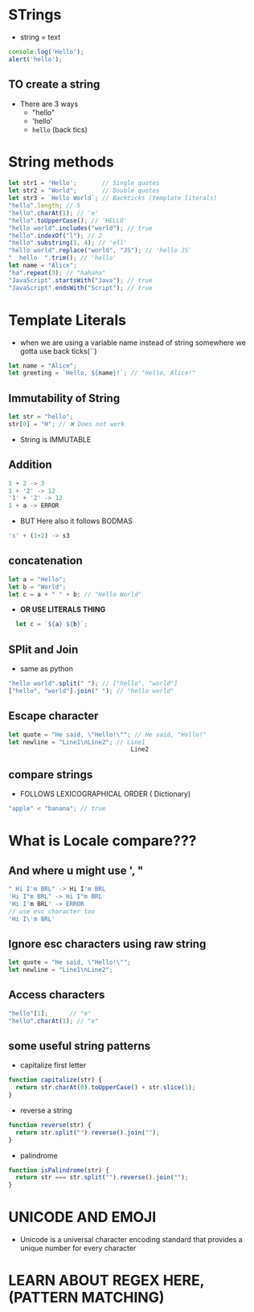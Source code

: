 # STrings
* string = text
```js
console.log('Hello');
alert('hello');
```
## TO create a string
* There are 3 ways
    * "hello"
    * 'hello'
    * `hello` (back tics)
# String methods
```js
let str1 = 'Hello';       // Single quotes
let str2 = "World";       // Double quotes
let str3 = `Hello World`; // Backticks (template literals)
"hello".length; // 5
"hello".charAt(1); // 'e'
"hello".toUpperCase(); // 'HELLO'
"hello world".includes("world"); // true
"hello".indexOf("l"); // 2
"hello".substring(1, 4); // 'ell'
"hello world".replace("world", "JS"); // 'hello JS'
"  hello  ".trim(); // 'hello'
let name = "Alice";
"ha".repeat(3); // "hahaha"
"JavaScript".startsWith("Java"); // true
"JavaScript".endsWith("Script"); // true

```

# Template Literals
* when we are using a variable name instead of string somewhere we gotta use back ticks(``)
```js
let name = "Alice";
let greeting = `Hello, ${name}!`; // "Hello, Alice!"
```
## Immutability of String
```js
let str = "hello";
str[0] = "H"; // ❌ Does not work
```
* String is IMMUTABLE

## Addition
```js
1 + 2 -> 3
1 + '2' -> 12
'1' + '2' -> 12
1 + a -> ERROR
```
* BUT Here also it follows BODMAS
```js
's' + (1+2) -> s3
```

## concatenation
```js
let a = "Hello";
let b = "World";
let c = a + " " + b; // "Hello World"
```
* **OR USE LITERALS THING**
```js
  let c = `${a} ${b}`;
```

## SPlit and Join
* same as python
```js
"hello world".split(" "); // ["hello", "world"]
["hello", "world"].join(" "); // "hello world"
```

## Escape character
```js
let quote = "He said, \"Hello!\""; // He said, "Hello!"
let newline = "Line1\nLine2"; // Line1
                                  Line2
```

## compare strings
* FOLLOWS LEXICOGRAPHICAL ORDER ( Dictionary)
```js
"apple" < "banana"; // true
```

# What is Locale compare???


## And where u might use ', "
```js
" Hi I'm BRL" -> Hi I'm BRL
'Hi I"m BRL" -> Hi I"m BRL
'Hi I'm BRL' -> ERROR
// use esc character too
'Hi I\'m BRL'
```

## Ignore esc characters using raw string
```js
let quote = "He said, \"Hello!\"";
let newline = "Line1\nLine2";
```

## Access characters
```js
"hello"[1];      // "e"
"hello".charAt(1); // "e"
```


## some useful string patterns
* capitalize first letter
```js
function capitalize(str) {
  return str.charAt(0).toUpperCase() + str.slice(1);
}
```
* reverse a string
```js
function reverse(str) {
  return str.split("").reverse().join("");
}
```
* palindrome
```js
function isPalindrome(str) {
  return str === str.split("").reverse().join("");
}
```


# UNICODE AND EMOJI
* Unicode is a universal character encoding standard that provides a unique number for every character



# LEARN ABOUT REGEX HERE, (PATTERN MATCHING)





